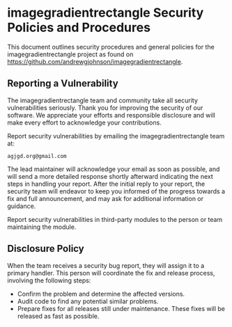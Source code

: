 # imagegradientrectangle Security Policies and Procedures

This document outlines security procedures and general policies for the imagegradientrectangle project as found on https://github.com/andrewgjohnson/imagegradientrectangle.

## Reporting a Vulnerability

The imagegradientrectangle team and community take all security vulnerabilities seriously. Thank you for improving the security of our software. We appreciate your efforts and responsible disclosure and will make every effort to acknowledge your contributions.

Report security vulnerabilities by emailing the imagegradientrectangle team at:

    agjgd.org@gmail.com

The lead maintainer will acknowledge your email as soon as possible, and will send a more detailed response shortly afterward indicating the next steps in handling your report. After the initial reply to your report, the security team will endeavor to keep you informed of the progress towards a fix and full announcement, and may ask for additional information or guidance.

Report security vulnerabilities in third-party modules to the person or team maintaining the module.

## Disclosure Policy

When the team receives a security bug report, they will assign it to a primary handler. This person will coordinate the fix and release process, involving the following steps:

  * Confirm the problem and determine the affected versions.
  * Audit code to find any potential similar problems.
  * Prepare fixes for all releases still under maintenance. These fixes will be released as fast as possible.
